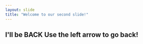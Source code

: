 ```yaml
---
layout: slide
title: "Welcome to our second slide!"
---
```

I'll be BACK
Use the left arrow to go back!
-----
